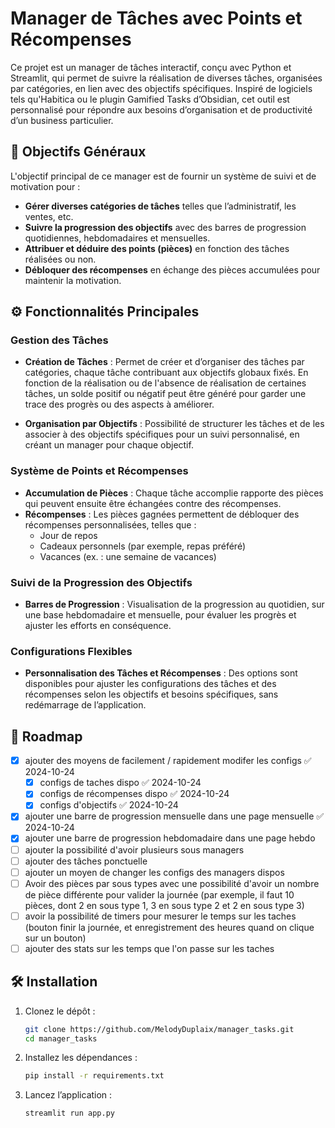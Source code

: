 
# Manager de Tâches avec Points et Récompenses

Ce projet est un manager de tâches interactif, conçu avec Python et Streamlit, qui permet de suivre la réalisation de diverses tâches, organisées par catégories, en lien avec des objectifs spécifiques. Inspiré de logiciels tels qu'Habitica ou le plugin Gamified Tasks d’Obsidian, cet outil est personnalisé pour répondre aux besoins d’organisation et de productivité d’un business particulier.

## 🎯 Objectifs Généraux

L'objectif principal de ce manager est de fournir un système de suivi et de motivation pour :
- **Gérer diverses catégories de tâches** telles que l’administratif, les ventes, etc.
- **Suivre la progression des objectifs** avec des barres de progression quotidiennes, hebdomadaires et mensuelles.
- **Attribuer et déduire des points (pièces)** en fonction des tâches réalisées ou non.
- **Débloquer des récompenses** en échange des pièces accumulées pour maintenir la motivation.

## ⚙️ Fonctionnalités Principales

### Gestion des Tâches

- **Création de Tâches** : Permet de créer et d’organiser des tâches par catégories, chaque tâche contribuant aux objectifs globaux fixés. En fonction de la réalisation ou de l'absence de réalisation de certaines tâches, un solde positif ou négatif peut être généré pour garder une trace des progrès ou des aspects à améliorer.
  
- **Organisation par Objectifs** : Possibilité de structurer les tâches et de les associer à des objectifs spécifiques pour un suivi personnalisé, en créant un manager pour chaque objectif.

### Système de Points et Récompenses

- **Accumulation de Pièces** : Chaque tâche accomplie rapporte des pièces qui peuvent ensuite être échangées contre des récompenses.
- **Récompenses** : Les pièces gagnées permettent de débloquer des récompenses personnalisées, telles que :
  - Jour de repos
  - Cadeaux personnels (par exemple, repas préféré)
  - Vacances (ex. : une semaine de vacances)

### Suivi de la Progression des Objectifs

- **Barres de Progression** : Visualisation de la progression au quotidien, sur une base hebdomadaire et mensuelle, pour évaluer les progrès et ajuster les efforts en conséquence.
  
### Configurations Flexibles

- **Personnalisation des Tâches et Récompenses** : Des options sont disponibles pour ajuster les configurations des tâches et des récompenses selon les objectifs et besoins spécifiques, sans redémarrage de l’application.

## 🔄 Roadmap

- [x] ajouter des moyens de facilement / rapidement modifer les configs ✅ 2024-10-24
	- [x] configs de taches dispo ✅ 2024-10-24
	- [x] configs de récompenses dispo ✅ 2024-10-24
	- [x] configs d'objectifs ✅ 2024-10-24
- [x] ajouter une barre de progression mensuelle dans une page mensuelle ✅ 2024-10-24
- [x] ajouter une barre de progression hebdomadaire dans une page hebdo
- [ ] ajouter la possibilité d'avoir plusieurs sous managers 
- [ ] ajouter des tâches ponctuelle 
- [ ] ajouter un moyen de changer les configs des managers dispos 
- [ ] Avoir des pièces par sous types avec une possibilité d'avoir un nombre de pièce différente pour valider la journée (par exemple, il faut 10 pièces, dont 2 en sous type 1, 3 en sous type 2 et 2 en sous type 3) 
- [ ] avoir la possibilité de timers pour mesurer le temps sur les taches (bouton finir la journée, et enregistrement des heures quand on clique sur un bouton) 
- [ ] ajouter des stats sur les temps que l'on passe sur les taches 

## 🛠️ Installation

1. Clonez le dépôt :
   ```bash
   git clone https://github.com/MelodyDuplaix/manager_tasks.git
   cd manager_tasks
   ```

2. Installez les dépendances :
   ```bash
   pip install -r requirements.txt
   ```

3. Lancez l’application :
   ```bash
   streamlit run app.py
   ```

